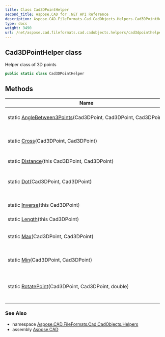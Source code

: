```yaml
---
title: Class Cad3DPointHelper
second_title: Aspose.CAD for .NET API Reference
description: Aspose.CAD.FileFormats.Cad.CadObjects.Helpers.Cad3DPointHelper class. Helper class of 3D points
type: docs
weight: 3490
url: /net/aspose.cad.fileformats.cad.cadobjects.helpers/cad3dpointhelper/
---
```

## Cad3DPointHelper class

Helper class of 3D points

```csharp
public static class Cad3DPointHelper
```

## Methods

| Name | Description |
| --- | --- |
| static [AngleBetween3Points](../../aspose.cad.fileformats.cad.cadobjects.helpers/cad3dpointhelper/anglebetween3points/)(Cad3DPoint, Cad3DPoint, Cad3DPoint) | Angles the between3 points. |
| static [Cross](../../aspose.cad.fileformats.cad.cadobjects.helpers/cad3dpointhelper/cross/)(Cad3DPoint, Cad3DPoint) | The cross product of two vectors. |
| static [Distance](../../aspose.cad.fileformats.cad.cadobjects.helpers/cad3dpointhelper/distance/)(this Cad3DPoint, Cad3DPoint) | The distance. |
| static [Dot](../../aspose.cad.fileformats.cad.cadobjects.helpers/cad3dpointhelper/dot/)(Cad3DPoint, Cad3DPoint) | The dot product of two vectors. |
| static [Inverse](../../aspose.cad.fileformats.cad.cadobjects.helpers/cad3dpointhelper/inverse/)(this Cad3DPoint) | Inverses this instance. |
| static [Length](../../aspose.cad.fileformats.cad.cadobjects.helpers/cad3dpointhelper/length/)(this Cad3DPoint) | The length. |
| static [Max](../../aspose.cad.fileformats.cad.cadobjects.helpers/cad3dpointhelper/max/)(Cad3DPoint, Cad3DPoint) | The maximum of two points. |
| static [Min](../../aspose.cad.fileformats.cad.cadobjects.helpers/cad3dpointhelper/min/)(Cad3DPoint, Cad3DPoint) | The minimum of two points. |
| static [RotatePoint](../../aspose.cad.fileformats.cad.cadobjects.helpers/cad3dpointhelper/rotatepoint/)(Cad3DPoint, Cad3DPoint, double) | Rotates one point arount another one |

### See Also

* namespace [Aspose.CAD.FileFormats.Cad.CadObjects.Helpers](../../aspose.cad.fileformats.cad.cadobjects.helpers/)
* assembly [Aspose.CAD](../../)


